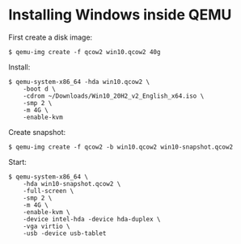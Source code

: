# Installing Windows inside QEMU

First create a disk image:

```
$ qemu-img create -f qcow2 win10.qcow2 40g
```

Install:

```
$ qemu-system-x86_64 -hda win10.qcow2 \
    -boot d \
    -cdrom ~/Downloads/Win10_20H2_v2_English_x64.iso \
    -smp 2 \
    -m 4G \
    -enable-kvm
```

Create snapshot:

```
$ qemu-img create -f qcow2 -b win10.qcow2 win10-snapshot.qcow2
```

Start:

```
$ qemu-system-x86_64 \
    -hda win10-snapshot.qcow2 \
    -full-screen \
    -smp 2 \
    -m 4G \
    -enable-kvm \
    -device intel-hda -device hda-duplex \
    -vga virtio \
    -usb -device usb-tablet
```
